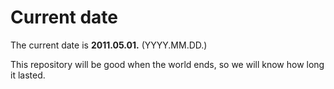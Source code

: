 # Current date

The current date is **2011.05.01.** (YYYY.MM.DD.)

This repository will be good when the world ends, so we will know how long it lasted.